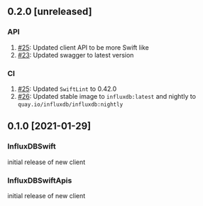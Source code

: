 ## 0.2.0 [unreleased]

### API
1. [#25](https://github.com/influxdata/influxdb-client-swift/pull/25): Updated client API to be more Swift like
1. [#23](https://github.com/influxdata/influxdb-client-swift/pull/23): Updated swagger to latest version

### CI
1. [#25](https://github.com/influxdata/influxdb-client-swift/pull/25): Updated `SwiftLint` to 0.42.0
1. [#26](https://github.com/influxdata/influxdb-client-swift/pull/26): Updated stable image to `influxdb:latest` and nightly to `quay.io/influxdb/influxdb:nightly`

## 0.1.0 [2021-01-29]

### InfluxDBSwift
initial release of new client

### InfluxDBSwiftApis
initial release of new client
